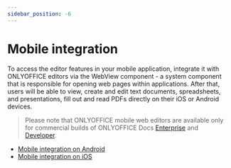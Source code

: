 ```yaml
---
sidebar_position: -6
---
```


# Mobile integration

To access the editor features in your mobile application, integrate it with ONLYOFFICE editors via the WebView component - a system component that is responsible for opening web pages within applications. After that, users will be able to view, create and edit text documents, spreadsheets, and presentations, fill out and read PDFs directly on their iOS or Android devices.

> Please note that ONLYOFFICE mobile web editors are available only for commercial builds of ONLYOFFICE Docs [Enterprise](https://www.onlyoffice.com/docs-enterprise.aspx) and [Developer](https://www.onlyoffice.com/developer-edition.aspx).

- [Mobile integration on Android](mobile-integration-on-android-devices.md)
- [Mobile integration on iOS](mobile-integration-on-ios-devices.md)

